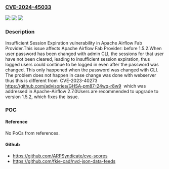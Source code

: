 ### [CVE-2024-45033](https://cve.mitre.org/cgi-bin/cvename.cgi?name=CVE-2024-45033)
![](https://img.shields.io/static/v1?label=Product&message=Apache%20Airflow%20Fab%20Provider&color=blue)
![](https://img.shields.io/static/v1?label=Version&message=0%3C%201.5.2%20&color=brighgreen)
![](https://img.shields.io/static/v1?label=Vulnerability&message=CWE-613%20Insufficient%20Session%20Expiration&color=brighgreen)

### Description

Insufficient Session Expiration vulnerability in Apache Airflow Fab Provider.This issue affects Apache Airflow Fab Provider: before 1.5.2.When user password has been changed with admin CLI, the sessions for that user have not been cleared, leading to insufficient session expiration, thus logged users could continue to be logged in even after the password was changed. This only happened when the password was changed with CLI. The problem does not happen in case change was done with webserver thus this is different from  CVE-2023-40273 https://github.com/advisories/GHSA-pm87-24wq-r8w9  which was addressed in Apache-Airflow 2.7.0Users are recommended to upgrade to version 1.5.2, which fixes the issue.

### POC

#### Reference
No PoCs from references.

#### Github
- https://github.com/ARPSyndicate/cve-scores
- https://github.com/fkie-cad/nvd-json-data-feeds

